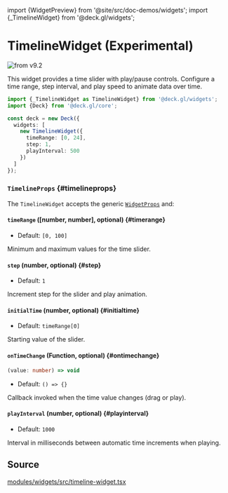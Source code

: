 import {WidgetPreview} from '@site/src/doc-demos/widgets';
import {_TimelineWidget} from '@deck.gl/widgets';

# TimelineWidget (Experimental)

<img src="https://img.shields.io/badge/from-v9.2-green.svg?style=flat-square" alt="from v9.2" />

This widget provides a time slider with play/pause controls. Configure a time range, step interval, and play speed to animate data over time.

<WidgetPreview cls={_TimelineWidget}/>

```ts
import {_TimelineWidget as TimelineWidget} from '@deck.gl/widgets';
import {Deck} from '@deck.gl/core';

const deck = new Deck({
  widgets: [
    new TimelineWidget({
      timeRange: [0, 24],
      step: 1,
      playInterval: 500
    })
  ]
});
```

### `TimelineProps` {#timelineprops}

The `TimelineWidget` accepts the generic [`WidgetProps`](../core/widget.md#widgetprops) and:

#### `timeRange` ([number, number], optional) {#timerange}

* Default: `[0, 100]`

Minimum and maximum values for the time slider.

#### `step` (number, optional) {#step}

* Default: `1`

Increment step for the slider and play animation.

#### `initialTime` (number, optional) {#initialtime}

* Default: `timeRange[0]`

Starting value of the slider.

#### `onTimeChange` (Function, optional) {#ontimechange}

```ts
(value: number) => void
```

* Default: `() => {}`

Callback invoked when the time value changes (drag or play).

#### `playInterval` (number, optional) {#playinterval}

* Default: `1000`

Interval in milliseconds between automatic time increments when playing.

## Source

[modules/widgets/src/timeline-widget.tsx](https://github.com/visgl/deck.gl/tree/master/modules/widgets/src/timeline-widget.tsx)